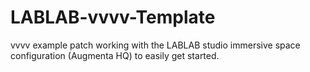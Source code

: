 # LABLAB-vvvv-Template
vvvv example patch working with the LABLAB studio immersive space configuration (Augmenta HQ) to easily get started.
